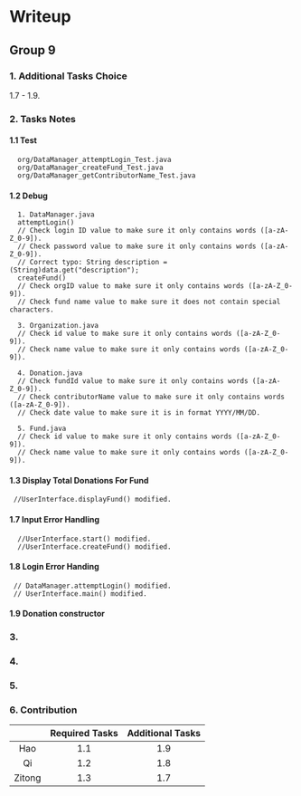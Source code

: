 # Writeup

## Group 9

### 1. Additional Tasks Choice
   1.7 - 1.9.

### 2. Tasks Notes
#### 1.1 Test
      org/DataManager_attemptLogin_Test.java
      org/DataManager_createFund_Test.java
      org/DataManager_getContributorName_Test.java

#### 1.2 Debug
      1. DataManager.java
      attemptLogin()
      // Check login ID value to make sure it only contains words ([a-zA-Z_0-9]).
      // Check password value to make sure it only contains words ([a-zA-Z_0-9]).
      // Correct typo: String description = (String)data.get("description");
      createFund()
      // Check orgID value to make sure it only contains words ([a-zA-Z_0-9]).
      // Check fund name value to make sure it does not contain special characters.
      
      3. Organization.java
      // Check id value to make sure it only contains words ([a-zA-Z_0-9]).
      // Check name value to make sure it only contains words ([a-zA-Z_0-9]).
      
      4. Donation.java
      // Check fundId value to make sure it only contains words ([a-zA-Z_0-9]).
      // Check contributorName value to make sure it only contains words ([a-zA-Z_0-9]).
      // Check date value to make sure it is in format YYYY/MM/DD.      

      5. Fund.java
      // Check id value to make sure it only contains words ([a-zA-Z_0-9]).
      // Check name value to make sure it only contains words ([a-zA-Z_0-9]).

#### 1.3 Display Total Donations For Fund
     //UserInterface.displayFund() modified.

#### 1.7 Input Error Handling
      //UserInterface.start() modified.
      //UserInterface.createFund() modified.

#### 1.8 Login Error Handing
     // DataManager.attemptLogin() modified.
     // UserInterface.main() modified.

#### 1.9 Donation constructor

### 3.

### 4.

### 5.

### 6. Contribution
|        | Required Tasks | Additional Tasks  |
|:--------:|:--------------:|:-----------------:|
| Hao    |      1.1       |        1.9        |
| Qi     |      1.2       |        1.8        |
| Zitong |      1.3       |        1.7        |
